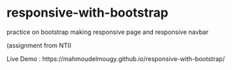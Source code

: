 # responsive-with-bootstrap
practice on bootstrap making responsive page and responsive navbar 
<P>(assignment from NTI)</P>
<P>Live Demo : https://mahmoudelmougy.github.io/responsive-with-bootstrap/</P>
